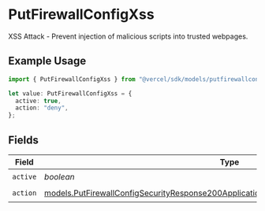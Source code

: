 # PutFirewallConfigXss

XSS Attack - Prevent injection of malicious scripts into trusted webpages.

## Example Usage

```typescript
import { PutFirewallConfigXss } from "@vercel/sdk/models/putfirewallconfigop.js";

let value: PutFirewallConfigXss = {
  active: true,
  action: "deny",
};
```

## Fields

| Field                                                                                                                                                                                      | Type                                                                                                                                                                                       | Required                                                                                                                                                                                   | Description                                                                                                                                                                                |
| ------------------------------------------------------------------------------------------------------------------------------------------------------------------------------------------ | ------------------------------------------------------------------------------------------------------------------------------------------------------------------------------------------ | ------------------------------------------------------------------------------------------------------------------------------------------------------------------------------------------ | ------------------------------------------------------------------------------------------------------------------------------------------------------------------------------------------ |
| `active`                                                                                                                                                                                   | *boolean*                                                                                                                                                                                  | :heavy_check_mark:                                                                                                                                                                         | N/A                                                                                                                                                                                        |
| `action`                                                                                                                                                                                   | [models.PutFirewallConfigSecurityResponse200ApplicationJSONResponseBodyActiveCrsXssAction](../models/putfirewallconfigsecurityresponse200applicationjsonresponsebodyactivecrsxssaction.md) | :heavy_check_mark:                                                                                                                                                                         | N/A                                                                                                                                                                                        |